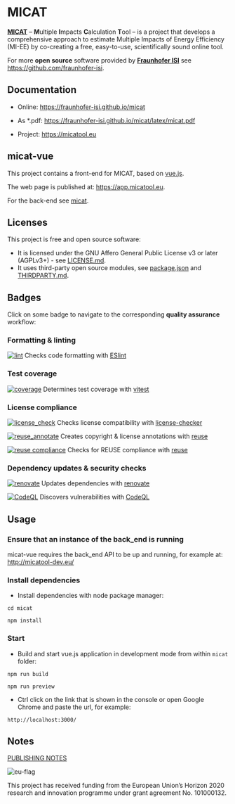 <!--
© 2024 Fraunhofer-Gesellschaft e.V., München

SPDX-License-Identifier: AGPL-3.0-or-later
-->

# MICAT
[**MICAT**](https://micatool.eu) – **M**ultiple **I**mpacts **C**alculation **T**ool – is a project that develops a comprehensive approach to estimate Multiple Impacts of Energy Efficiency (MI-EE) by co-creating a free, easy-to-use, scientifically sound online tool.

For more **open source** software provided by [**Fraunhofer ISI**](https://www.isi.fraunhofer.de/) see https://github.com/fraunhofer-isi.

## Documentation

* Online: https://fraunhofer-isi.github.io/micat

* As *.pdf: https://fraunhofer-isi.github.io/micat/latex/micat.pdf

* Project: https://micatool.eu

## micat-vue

This project contains a front-end for MICAT, based on [vue.js](https://vuejs.org/).

The web page is published at: https://app.micatool.eu.

For the back-end see [micat](https://github.com/fraunhofer-isi/micat).

## Licenses

This project is free and open source software:

* It is licensed under the GNU Affero General Public License v3 or later (AGPLv3+) - see [LICENSE.md](./LICENSE.md).
* It uses third-party open source modules, see [package.json](./micat/package.json) and [THIRDPARTY.md](./THIRDPARTY.md).

## Badges

Click on some badge to navigate to the corresponding **quality assurance** workflow:

### Formatting & linting

[![lint](https://github.com/fraunhofer-isi/micat-vue/actions/workflows/lint.yml/badge.svg)](https://github.com/fraunhofer-isi/micat-vue/actions/workflows/lint.yml) Checks code formatting with [ESlint](https://eslint.org/)

### Test coverage

[![coverage](https://img.shields.io/endpoint?url=https://gist.githubusercontent.com/fhg-isi/4bb6f7ce335564341b0181db14bdc98f/raw/micat-vue_coverage.json)](https://github.com/fraunhofer-isi/micat-vue/actions/workflows/coverage.yml) Determines test coverage with [vitest](https://vitest.dev/guide/coverage.html)

### License compliance

[![license_check](https://github.com/fraunhofer-isi/micat-vue/actions/workflows/license_check.yml/badge.svg)](https://github.com/fraunhofer-isi/micat-vue/actions/workflows/license_check.yml) Checks license compatibility with [license-checker](https://github.com/davglass/license-checker)

[![reuse_annotate](https://github.com/fraunhofer-isi/micat-vue/actions/workflows/reuse_annotate.yml/badge.svg)](https://github.com/fraunhofer-isi/micat-vue/actions/workflows/reuse_annotate.yml) Creates copyright & license annotations with [reuse](https://git.fsfe.org/reuse/tool)

[![reuse compliance](https://api.reuse.software/badge/github.com/fraunhofer-isi/micat-vue)](https://api.reuse.software/info/github.com/fraunhofer-isi/micat-vue) Checks for REUSE compliance with [reuse](https://git.fsfe.org/reuse/tool)

### Dependency updates & security checks

[![renovate](https://github.com/fraunhofer-isi/micat-vue/actions/workflows/renovate.yml/badge.svg)](https://github.com/fraunhofer-isi/micat-vue/actions/workflows/renovate.yml) Updates dependencies with [renovate](https://github.com/renovatebot/renovate)

[![CodeQL](https://github.com/fraunhofer-isi/micat-vue/actions/workflows/github-code-scanning/codeql/badge.svg)](https://github.com/fraunhofer-isi/micat-vue/actions/workflows/github-code-scanning/codeql) Discovers vulnerabilities with [CodeQL](https://codeql.github.com/)

## Usage

### Ensure that an instance of the back_end is running

micat-vue requires the back_end API to be up and running, 
for example at: http://micatool-dev.eu/

### Install dependencies

* Install dependencies with node package manager:

`cd micat`

`npm install`


### Start 

* Build and start vue.js application in development mode from within `micat` folder:

`npm run build`   

`npm run preview`

* Ctrl click on the link that is shown in the console or open Google Chrome and paste the url, for example:

`http://localhost:3000/`


## Notes

<p><a href="https://www.isi.fraunhofer.de/en/publishing-notes.html">PUBLISHING NOTES</a></p>

![eu-flag](https://micatool.eu/micat-project-wAssets/img/weblication/wThumbnails/eu-flag-2c3b0581-543393bb@97ll.png)

This project has received funding from the European Union’s Horizon 2020  research and innovation programme under grant agreement No. 101000132.
